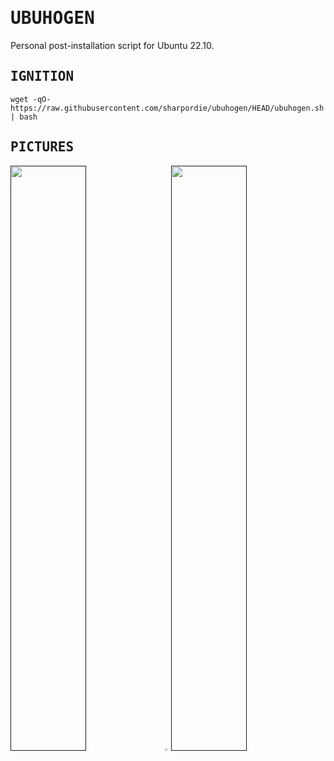 <!--<div><hr>
<a href="../.."><img align="right" height="91" src="https://user-images.githubusercontent.com/72373746/205007538-288ee5cb-16e8-413c-b557-8433dfaba34d.png"></a>
<h1>UBUHOGEN</h1>
<p>Configuration Script for Ubuntu</p>
<hr></div>-->

<h1><samp>UBUHOGEN</samp></h1>

Personal post-installation script for Ubuntu 22.10.

<h2><samp>IGNITION</samp></h2>

```shell
wget -qO- https://raw.githubusercontent.com/sharpordie/ubuhogen/HEAD/ubuhogen.sh | bash
```

<h2><samp>PICTURES</samp></h2>

<a href=""><img src="https://fakeimg.pl/852x480/273445/fff/?text=‏‏‎ ‎" width="49%"/></a><img src="https://upload.wikimedia.org/wikipedia/commons/c/ca/1x1.png" width="2%"/><a href=""><img src="https://fakeimg.pl/852x480/273445/fff/?text=‏‏‎ ‎" width="49%"/></a>
